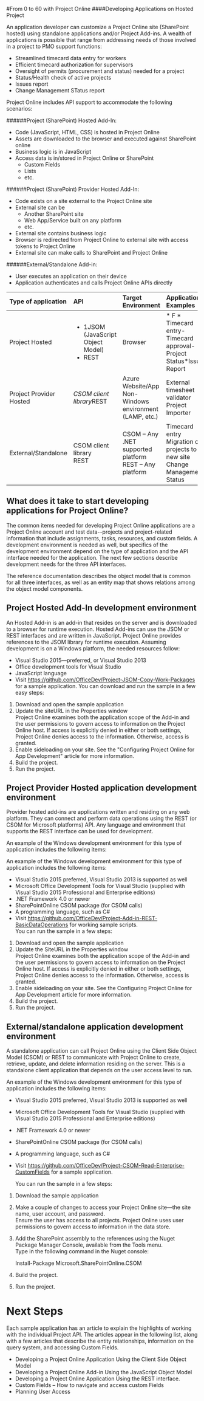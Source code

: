 #From 0 to 60 with Project Online
####Developing Applications on Hosted Project
 
An application developer can customize a Project Online site (SharePoint hosted) using standalone applications and/or Project Add-ins. A wealth of applications is possible that range from addressing needs of those involved in a project to PMO support functions:

- Streamlined timecard data entry for workers
- Efficient timecard authorization for supervisors
- Oversight of permits (procurement and status) needed for a project
- Status/Health check of active projects
- Issues report
- Change Management STatus report

Project Online includes API support to accommodate the following scenarios:

######Project (SharePoint) Hosted Add-In:

- Code (JavaScript, HTML, CSS) is hosted in Project Online
- Assets are downloaded to the browser and executed against SharePoint online
- Business logic is in JavaScript 
- Access data is in/stored in Project Online or SharePoint
  - Custom Fields
  - Lists 
  -  etc.
 
  
######Project (SharePoint) Provider Hosted Add-In:

- Code exists on a site external to the Project Online site
- External site can be 
  - Another SharePoint site
  -	Web App/Service built on any platform
  - etc.
- External site contains business logic
- Browser is redirected from Project Online to external site with access tokens to Project Online
- External site can make calls to SharePoint and Project Online

######External/Standalone Add-in:

- User executes an application on their device
- Application authenticates and calls Project Online APIs directly



| Type of application |API |Target Environment|Application Examples
|:------|:------|:------|:------|
| Project Hosted| <ul><li>1JSOM (JavaScript Object Model)</li><li>REST</li></ul> | Browser | * F * Timecard entry-Timecard approval-Project Status*Issues Report |
| Project Provider Hosted | *CSOM client library*REST  | Azure Website/App<br/> Non-Windows environment (LAMP, etc.) | External timesheet validator<br/>Project Importer |
| External/Standalone | CSOM client library<br/>REST | CSOM – Any .NET supported platform<br/>REST – Any platform | Timecard entry<br/>Migration of projects to a new site<br/>Change Management Status |



## What does it take to start developing applications for Project Online?

The common items needed for developing Project Online applications are a Project Online account and test data--projects and project-related information that include assignments, tasks, resources, and custom fields. A development environment is needed as well, but specifics of the development environment depend on the type of application and the API interface needed for the application. The next few sections describe development needs for the three API interfaces.

The reference documentation describes the object model that is common for all three interfaces, as well as an entity map that shows relations among the object model components.

## Project Hosted Add-In development environment

An Hosted Add-in is an add-in that resides on the server and is downloaded to a browser for runtime execution. Hosted Add-ins can use the JSOM or REST interfaces and are written in JavaScript. Project Online provides references to the JSOM library for runtime execution. Assuming development is on a Windows platform, the needed resources follow:

-	Visual Studio 2015—preferred, or Visual Studio 2013 
-	Office development tools for Visual Studio
-	JavaScript language
-	Visit https://github.com/OfficeDev/Project-JSOM-Copy-Work-Packages  for a sample application. 
You can download and run the sample in a few easy steps:
  1.	Download and open the sample application
  2.	Update the siteURL in the Properties window <br />
       Project Online examines both the application scope of the Add-in and the user permissions to govern access to information on the Project Online host. If access is explicitly denied in either or both settings, Project Online denies access to the information. Otherwise, access is granted.
  3.	Enable sideloading on your site. See the "Configuring Project Online for App Development" article for more information. 
  4.	Build the project.
  5.	Run the project.

## Project Provider Hosted application development environment

Provider hosted add-ins  are applications written and residing on any web platform.  They can connect and perform data operations using the REST (or CSOM for Microsoft platforms) API. Any language and environment that supports the REST interface can be used for development. 

An example of the Windows development environment for this type of application includes the following items:

An example of the Windows development environment for this type of application includes the following items:

-	Visual Studio 2015 preferred, Visual Studio 2013 is supported as well
-	Microsoft Office Development Tools for Visual Studio (supplied with Visual Studio 2015 Professional and Enterprise editions)
-	.NET Framework 4.0 or newer
-	SharePointOnline CSOM package (for CSOM calls)
-	A programming language, such as C# 
-	Visit https://github.com/OfficeDev/Project-Add-in-REST-BasicDataOperations for working sample scripts. <br /> 
  You can run the sample in a few steps:
  1.	Download and open the sample application
  2.	Update the SiteURL in the Properties window <br /> 
     Project Online examines both the application scope of the Add-in and the user permissions to govern access to information on the Project Online host. If access is explicitly denied in either or both settings, Project Online denies access to the information. Otherwise, access is granted.
  3.	Enable sideloading on your site. See the Configuring Project Online for App Development article for more information. 
  4.	Build the project.
  5.	Run the project.

## External/standalone application development environment

A standalone application can call Project Online using the Client Side Object Model (CSOM) or REST to communicate with Project Online to create, retrieve, update, and delete information residing on the server. This is a standalone client application that depends on the user access level to run. 

An example of the Windows development environment for this type of application includes the following items:

- 	Visual Studio 2015 preferred, Visual Studio 2013 is supported as well
- 	Microsoft Office Development Tools for Visual Studio (supplied with Visual Studio 2015 Professional and Enterprise editions)
- 	.NET Framework 4.0 or newer
-	SharePointOnline CSOM package (for CSOM calls)
-	A programming language, such as C# 
-	Visit https://github.com/OfficeDev/Project-CSOM-Read-Enterprise-CustomFields for a sample application. 

    You can run the sample in a few steps:

  1.	Download the sample application
  2.	Make a couple of changes to access your Project Online site—the site name, user account, and password.<br />Ensure the user has access to all projects. Project Online uses user permissions to govern access to information in the data store.
  3.	Add the SharePoint assembly to the references using the Nuget Package Manager Console, available from the Tools menu.<br /> 
  Type in the following command in the Nuget console:

        Install-Package Microsoft.SharePointOnline.CSOM

  4.	Build the project.
  5.	Run the project.

# Next Steps

Each sample application has an article to explain the highlights of working with the individual Project API. The articles appear in the following list, along with a few articles that describe the entity relationships, information on the query system, and accessing Custom Fields. 

-	Developing a Project Online Application Using the Client Side Object Model
-	Developing a Project Online Add-in Using the JavaScript Object Model
-	Developing a Project Online Application Using the REST interface.
-	Custom Fields – How to navigate and access custom Fields
-	Planning User Access 



